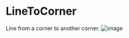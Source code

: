 # LineToCorner
Line from a corner to another corner.
![image](https://github.com/user-attachments/assets/55ff1310-cb24-4fee-8c8f-7ccab27957ce)
